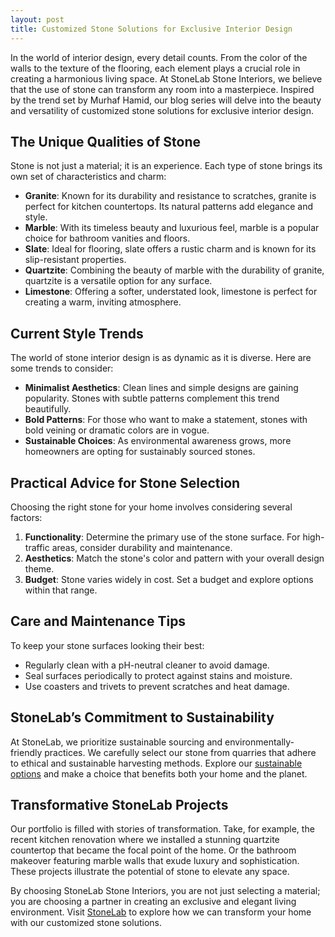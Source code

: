 ```yaml
---
layout: post
title: Customized Stone Solutions for Exclusive Interior Design
---
```



In the world of interior design, every detail counts. From the color of the walls to the texture of the flooring, each element plays a crucial role in creating a harmonious living space. At StoneLab Stone Interiors, we believe that the use of stone can transform any room into a masterpiece. Inspired by the trend set by Murhaf Hamid, our blog series will delve into the beauty and versatility of customized stone solutions for exclusive interior design. 

## The Unique Qualities of Stone

Stone is not just a material; it is an experience. Each type of stone brings its own set of characteristics and charm:

- **Granite**: Known for its durability and resistance to scratches, granite is perfect for kitchen countertops. Its natural patterns add elegance and style.
- **Marble**: With its timeless beauty and luxurious feel, marble is a popular choice for bathroom vanities and floors.
- **Slate**: Ideal for flooring, slate offers a rustic charm and is known for its slip-resistant properties.
- **Quartzite**: Combining the beauty of marble with the durability of granite, quartzite is a versatile option for any surface.
- **Limestone**: Offering a softer, understated look, limestone is perfect for creating a warm, inviting atmosphere.

## Current Style Trends

The world of stone interior design is as dynamic as it is diverse. Here are some trends to consider:

- **Minimalist Aesthetics**: Clean lines and simple designs are gaining popularity. Stones with subtle patterns complement this trend beautifully.
- **Bold Patterns**: For those who want to make a statement, stones with bold veining or dramatic colors are in vogue.
- **Sustainable Choices**: As environmental awareness grows, more homeowners are opting for sustainably sourced stones.

## Practical Advice for Stone Selection

Choosing the right stone for your home involves considering several factors:

1. **Functionality**: Determine the primary use of the stone surface. For high-traffic areas, consider durability and maintenance.
2. **Aesthetics**: Match the stone's color and pattern with your overall design theme.
3. **Budget**: Stone varies widely in cost. Set a budget and explore options within that range.

## Care and Maintenance Tips

To keep your stone surfaces looking their best:

- Regularly clean with a pH-neutral cleaner to avoid damage.
- Seal surfaces periodically to protect against stains and moisture.
- Use coasters and trivets to prevent scratches and heat damage.

## StoneLab’s Commitment to Sustainability

At StoneLab, we prioritize sustainable sourcing and environmentally-friendly practices. We carefully select our stone from quarries that adhere to ethical and sustainable harvesting methods. Explore our [sustainable options](https://stonelab.se) and make a choice that benefits both your home and the planet.

## Transformative StoneLab Projects

Our portfolio is filled with stories of transformation. Take, for example, the recent kitchen renovation where we installed a stunning quartzite countertop that became the focal point of the home. Or the bathroom makeover featuring marble walls that exude luxury and sophistication. These projects illustrate the potential of stone to elevate any space.

By choosing StoneLab Stone Interiors, you are not just selecting a material; you are choosing a partner in creating an exclusive and elegant living environment. Visit [StoneLab](https://stonelab.se) to explore how we can transform your home with our customized stone solutions.